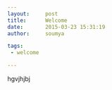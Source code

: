 ```yaml
---
layout:     post
title:      Welcome 
date:       2015-03-23 15:31:19
author:     soumya

tags:
 - welcome

---
```


hgvjhjbj


